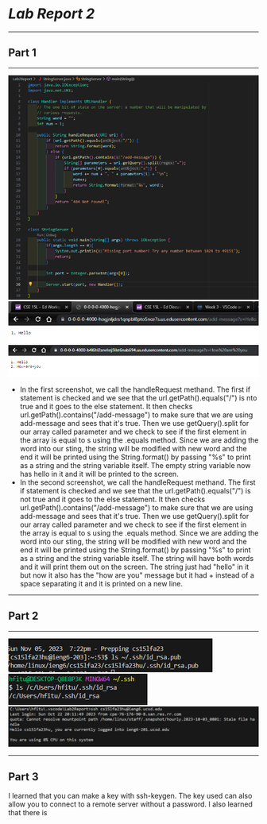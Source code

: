 # ***Lab Report 2***
***
## Part 1
-------------------
![Image](./server.PNG)
![Image](./hello.PNG)
![Image](./how.PNG)
* In the first screenshot, we call the handleRequest methand. The first if statement is checked and we see that the url.getPath().equals("/") is nto true and it goes to the else statement. It then checks url.getPath().contains("/add-message") to make sure that we are using add-message and sees that it's true. Then we use getQuery().split for our array called parameter and we check to see if the first element in the array is equal to s using the .equals method. Since we are adding the word into our sting, the string will be modified with new word and the end it will be printed using the String.format() by passing "%s" to print as a string and the string variable itself. The empty string variable now has hello in it and it will be printed to the screen.
* In the second screenshot, we call the handleRequest methand. The first if statement is checked and we see that the url.getPath().equals("/") is not true and it goes to the else statement. It then checks url.getPath().contains("/add-message") to make sure that we are using add-message and sees that it's true. Then we use getQuery().split for our array called parameter and we check to see if the first element in the array is equal to s using the .equals method. Since we are adding the word into our sting, the string will be modified with new word and the end it will be printed using the String.format() by passing "%s" to print as a string and the string variable itself. The string will have both words and it will print them out on the screen. The string just had "hello" in it but now it also has the "how are you" message but it had + instead of a space separating it and it is printed on a new line.

---
## Part 2
---

![Image](./public.png)
![Image](./pivate.png)
![Image](./noPassword.PNG)


---
Part 3
-----------
I learned that you can make a key with ssh-keygen. The key used can also allow you to connect to a remote server without a password. I also learned that there is
